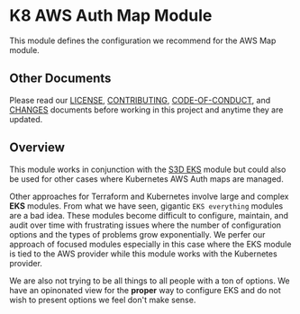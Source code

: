 # K8 AWS Auth Map Module
This module defines the configuration we recommend for the AWS Map module.

## Other Documents
Please read our [LICENSE][lice], [CONTRIBUTING][cont], [CODE-OF-CONDUCT][code],
and [CHANGES][chge] documents before working in this project and anytime they
are updated.

## Overview
This module works in conjunction with the [S3D EKS][eks0] module but could also
be used for other cases where Kubernetes AWS Auth maps are managed.

Other approaches for Terraform and Kubernetes involve large and complex **EKS**
modules. From what we have seen, gigantic `EKS everything` modules are a bad
idea. These modules become difficult to configure, maintain, and audit over
time with frustrating issues where the number of configuration options and the
types of problems grow exponentially. We perfer our approach of focused modules
especially in this case where the EKS module is tied to the AWS provider while
this module works with the Kubernetes provider.

We are also not trying to be all things to all people with a ton of options. We
have an opinonated view for the **proper** way to configure EKS and do not wish
to present options we feel don't make sense.

[eks0]: /docs/source/aws-eks/overview
[chge]: ./CHANGES.md
[code]: ./CODE-OF-CONDUCT.md
[cont]: ./CONTRIBUTING.md
[lice]: ./LICENSE.md
